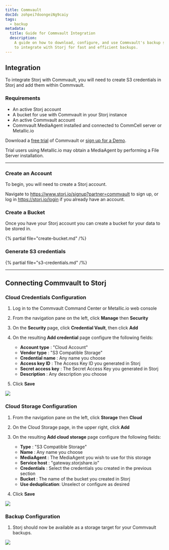 ```yaml
---
title: Commvault
docId: zohpei7doongeiNg9caiy
tags:
  - backup
metadata:
  title: Guide for Commvault Integration
  description:
    A guide on how to download, configure, and use Commvault's backup solutions
    to integrate with Storj for fast and efficient backups.
---
```


## Integration

To integrate Storj with Commvault, you will need to create S3 credentials in Storj and add them within Commvault.

### Requirements

- An active Storj account
- A bucket for use with Commvault in your Storj instance
- An active Commvault account
- Commvault MediaAgent installed and connected to CommCell server or Metallic.io


Download a [free trial](https://www.commvault.com/free-trial-form) of Commvault or [sign up for a Demo](https://www.commvault.com/request-demo).

Trial users using Metallic.io may obtain a MediaAgent by performing a File Server installation.

---

### Create an Account

To begin, you will need to create a Storj account.

Navigate to <https://www.storj.io/signup?partner=commvault> to sign up, or log in <https://storj.io/login> if you already have an account.

### Create a Bucket

Once you have your Storj account you can create a bucket for your data to be stored in.

{% partial file="create-bucket.md" /%}

### Generate S3 credentials

{% partial file="s3-credentials.md" /%}

---

## Connecting Commvault to Storj

### Cloud Credentials Configuration

1. Log in to the Commvault Command Center or Metallic.io web console

1. From the navigation pane on the left, click **Manage** then **Security**

1. On the **Security** page, click **Credential Vault**, then click **Add**

1. On the resulting **Add credential** page configure the following fields:
   * **Account type** : "Cloud Account"
   * **Vendor type** : "S3 Compatible Storage"
   * **Credential name** : Any name you choose
   * **Access key ID** : The Access Key ID you generated in Storj
   * **Secret access key** : The Secret Access Key you generated in Storj
   * **Description** : Any description you choose

1.  Click **Save**

![](https://link.us1.storjshare.io/raw/jua7rls6hkx5556qfcmhrqed2tfa/docs/images/Commvault%20add%20credential.png)


### Cloud Storage Configuration

1. From the navigation pane on the left, click **Storage** then **Cloud**

1. On the Cloud Storage page, in the upper right, click **Add** 

1. On the resulting **Add cloud storage** page configure the following fields:
   * **Type** : "S3 Compatible Storage"
   * **Name** : Any name you choose
   * **MediaAgent** : The MediaAgent you wish to use for this storage
   * **Service host** : "gateway.storjshare.io"
   * **Credentials** : Select the credentials you created in the previous section
   * **Bucket** : The name of the bucket you created in Storj
   * **Use deduplication**:  Unselect or configure as desired

1.  Click **Save**

![](https://link.us1.storjshare.io/raw/jua7rls6hkx5556qfcmhrqed2tfa/docs/images/Commvault%20add%20cloud%20storage.png)


### Backup Configuration

1.  Storj should now be available as a storage target for your Commvault backups.

![](https://link.us1.storjshare.io/raw/jua7rls6hkx5556qfcmhrqed2tfa/docs/images/Commvault%20storage%20location.png)
